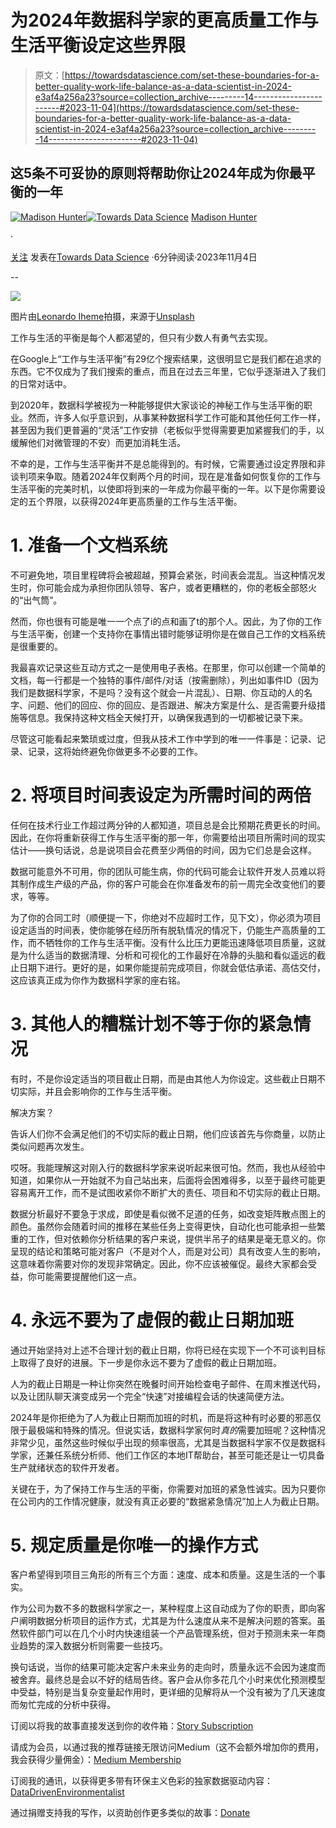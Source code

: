 # 为2024年数据科学家的更高质量工作与生活平衡设定这些界限

> 原文：[https://towardsdatascience.com/set-these-boundaries-for-a-better-quality-work-life-balance-as-a-data-scientist-in-2024-e3af4a256a23?source=collection_archive---------14-----------------------#2023-11-04](https://towardsdatascience.com/set-these-boundaries-for-a-better-quality-work-life-balance-as-a-data-scientist-in-2024-e3af4a256a23?source=collection_archive---------14-----------------------#2023-11-04)

## 这5条不可妥协的原则将帮助你让2024年成为你最平衡的一年

[](https://madison13.medium.com/?source=post_page-----e3af4a256a23--------------------------------)[![Madison Hunter](../Images/fa84176a13175e75944b49e110b92e14.png)](https://madison13.medium.com/?source=post_page-----e3af4a256a23--------------------------------)[](https://towardsdatascience.com/?source=post_page-----e3af4a256a23--------------------------------)[![Towards Data Science](../Images/a6ff2676ffcc0c7aad8aaf1d79379785.png)](https://towardsdatascience.com/?source=post_page-----e3af4a256a23--------------------------------) [Madison Hunter](https://madison13.medium.com/?source=post_page-----e3af4a256a23--------------------------------)

·

[关注](https://medium.com/m/signin?actionUrl=https%3A%2F%2Fmedium.com%2F_%2Fsubscribe%2Fuser%2F6a8c6841e521&operation=register&redirect=https%3A%2F%2Ftowardsdatascience.com%2Fset-these-boundaries-for-a-better-quality-work-life-balance-as-a-data-scientist-in-2024-e3af4a256a23&user=Madison+Hunter&userId=6a8c6841e521&source=post_page-6a8c6841e521----e3af4a256a23---------------------post_header-----------) 发表在[Towards Data Science](https://towardsdatascience.com/?source=post_page-----e3af4a256a23--------------------------------) ·6分钟阅读·2023年11月4日[](https://medium.com/m/signin?actionUrl=https%3A%2F%2Fmedium.com%2F_%2Fvote%2Ftowards-data-science%2Fe3af4a256a23&operation=register&redirect=https%3A%2F%2Ftowardsdatascience.com%2Fset-these-boundaries-for-a-better-quality-work-life-balance-as-a-data-scientist-in-2024-e3af4a256a23&user=Madison+Hunter&userId=6a8c6841e521&source=-----e3af4a256a23---------------------clap_footer-----------)

--

[](https://medium.com/m/signin?actionUrl=https%3A%2F%2Fmedium.com%2F_%2Fbookmark%2Fp%2Fe3af4a256a23&operation=register&redirect=https%3A%2F%2Ftowardsdatascience.com%2Fset-these-boundaries-for-a-better-quality-work-life-balance-as-a-data-scientist-in-2024-e3af4a256a23&source=-----e3af4a256a23---------------------bookmark_footer-----------)![](../Images/811c329a130fd80f5cb2a467513b373b.png)

图片由[Leonardo Iheme](https://unsplash.com/@leoeye?utm_source=medium&utm_medium=referral)拍摄，来源于[Unsplash](https://unsplash.com/?utm_source=medium&utm_medium=referral)

工作与生活的平衡是每个人都渴望的，但只有少数人有勇气去实现。

在Google上“工作与生活平衡”有29亿个搜索结果，这很明显它是我们都在追求的东西。它不仅成为了我们搜索的重点，而且在过去三年里，它似乎逐渐进入了我们的日常对话中。

到2020年，数据科学被视为一种能够提供大家谈论的神秘工作与生活平衡的职业。然而，许多人似乎意识到，从事某种数据科学工作可能和其他任何工作一样，甚至因为我们更普遍的“灵活”工作安排（老板似乎觉得需要更加紧握我们的手，以缓解他们对微管理的不安）而更加消耗生活。

不幸的是，工作与生活平衡并不是总能得到的。有时候，它需要通过设定界限和非谈判项来争取。随着2024年仅剩两个月的时间，现在是准备如何恢复你的工作与生活平衡的完美时机，以使即将到来的一年成为你最平衡的一年。以下是你需要设定的五个界限，以获得2024年更高质量的工作与生活平衡。

# 1\. 准备一个文档系统

不可避免地，项目里程碑将会被超越，预算会紧张，时间表会混乱。当这种情况发生时，你可能会成为承担你团队领导、客户，或者更糟糕的，你的老板全部怒火的“出气筒”。

然而，你也很有可能是唯一一个点了i的点和画了t的那个人。因此，为了你的工作与生活平衡，创建一个支持你在事情出错时能够证明你是在做自己工作的文档系统是很重要的。

我最喜欢记录这些互动方式之一是使用电子表格。在那里，你可以创建一个简单的文档，每一行都是一个独特的事件/邮件/对话（按需删除），列出如事件ID（因为我们是数据科学家，不是吗？没有这个就会一片混乱）、日期、你互动的人的名字、问题、他们的回应、你的回应、是否跟进、解决方案是什么、是否需要升级措施等信息。我保持这种文档全天候打开，以确保我遇到的一切都被记录下来。

尽管这可能看起来繁琐或过度，但我从技术工作中学到的唯一一件事是：记录、记录、记录，这将始终避免你做更多不必要的工作。

# 2\. 将项目时间表设定为所需时间的两倍

任何在技术行业工作超过两分钟的人都知道，项目总是会比预期花费更长的时间。因此，在你将重新获得工作与生活平衡的那一年，你需要给出项目所需时间的现实估计——换句话说，总是说项目会花费至少两倍的时间，因为它们总是会这样。

数据可能意外不可用，你的团队可能生病，你的代码可能会让软件开发人员难以将其制作成生产级的产品，你的客户可能会在你准备发布的前一周完全改变他们的要求，等等。

为了你的合同工时（顺便提一下，你绝对不应超时工作，见下文），你必须为项目设定适当的时间表，使你能够在经历所有脱轨情况的情况下，仍能生产高质量的工作，而不牺牲你的工作与生活平衡。没有什么比压力更能迅速降低项目质量，这就是为什么适当的数据清理、分析和可视化的工作最好在冷静的头脑和看似遥远的截止日期下进行。更好的是，如果你能提前完成项目，你就会低估承诺、高估交付，这应该真正成为你作为数据科学家的座右铭。

# 3\. 其他人的糟糕计划不等于你的紧急情况

有时，不是你设定适当的项目截止日期，而是由其他人为你设定。这些截止日期不切实际，并且会影响你的工作与生活平衡。

解决方案？

告诉人们你不会满足他们的不切实际的截止日期，他们应该首先与你商量，以防止类似问题再次发生。

哎呀。我能理解这对刚入行的数据科学家来说听起来很可怕。然而，我也从经验中知道，如果你从一开始就不为自己站出来，后面将会困难得多，以至于最终可能更容易离开工作，而不是试图收紧你不断扩大的责任、项目和不切实际的截止日期。

数据分析最好不要急于求成，即使是看似微不足道的任务，如改变矩阵散点图上的颜色。虽然你会随着时间的推移在某些任务上变得更快，自动化也可能承担一些繁重的工作，但对依赖你分析结果的客户来说，提供半吊子的结果是毫无意义的。你呈现的结论和策略可能对客户（不是对个人，而是对公司）具有改变人生的影响，这意味着你需要对你的发现非常确定。因此，你不应该被催促。最终大家都会受益，你可能需要提醒他们这一点。

# 4\. 永远不要为了虚假的截止日期加班

通过开始坚持对上述不合理计划的截止日期，你将已经在实现下一个不可谈判目标上取得了良好的进展。下一步是你永远不要为了虚假的截止日期加班。

人为的截止日期是一种让你突然在晚餐时间开始检查电子邮件、在周末推送代码，以及让团队聊天演变成另一个完全“快速”对接编程会话的快速简便方法。

2024年是你拒绝为了人为截止日期而加班的时机，而是将这种有时必要的邪恶仅限于最极端和特殊的情况。但说实话，数据科学家何时*真的*需要加班呢？这种情况非常少见，虽然这些时候似乎出现的频率很高，尤其是当数据科学家不仅是数据科学家，还兼任系统分析师、他们工作区的本地IT帮助台，甚至可能还是让一切具备生产就绪状态的软件开发者。

关键在于，为了保持工作与生活的平衡，你需要对加班的紧急性诚实。因为只要你在公司内的工作情况健康，就没有真正必要的“数据紧急情况”加上人为截止日期。

# 5\. 规定质量是你唯一的操作方式

客户希望得到项目三角形的所有三个方面：速度、成本和质量。这是生活的一个事实。

作为公司为数不多的数据科学家之一，某种程度上这自动成为了你的职责，即向客户阐明数据分析项目的运作方式，尤其是为什么速度从来不是解决问题的答案。虽然软件部门可以在几个小时内快速组装一个产品管理系统，但对于预测未来一年商业趋势的深入数据分析则需要一些技巧。

换句话说，当你的结果可能决定客户未来业务的走向时，质量永远不会因为速度而被舍弃。最终总是会以不好的结局告终。客户会从你多花几个小时来优化预测模型中受益，特别是当复杂变量起作用时，更详细的见解将从一个没有被为了几天速度而匆忙完成的分析中获得。

订阅以将我的故事直接发送到你的收件箱：[Story Subscription](https://madison13.medium.com/subscribe)

请成为会员，以通过我的推荐链接无限访问Medium（这不会额外增加你的费用，我会获得少量佣金）：[Medium Membership](https://madison13.medium.com/membership)

订阅我的通讯，以获得更多带有环保主义色彩的独家数据驱动内容：[DataDrivenEnvironmentalist](https://datadrivenenvironmentalist.substack.com/?r=1kyrup&utm_campaign=pub-share-checklist)

通过捐赠支持我的写作，以资助创作更多类似的故事：[Donate](https://ko-fi.com/madisonhunter13)
